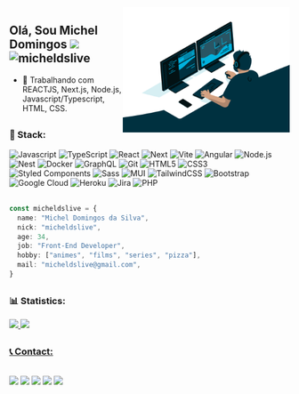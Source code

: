 <img src="code.gif" min-width="300px" max-width="300px" width="300px" align="right" alt="Front-End">

 ## Olá, Sou Michel Domingos <img src="https://media.giphy.com/media/hvRJCLFzcasrR4ia7z/giphy.gif" width="25px"> <img src="https://komarev.com/ghpvc/?username=micheldslive" alt="micheldslive" />

- 🌱 Trabalhando com REACTJS, Next.js, Node.js, Javascript/Typescript, HTML, CSS.

##
### 🚀 Stack:

![Javascript](https://img.shields.io/badge/JavaScript-black?style=for-the-badge&logo=javascript&logoColor=F7DF1E)
![TypeScript](https://img.shields.io/badge/TypeScript-black?style=for-the-badge&logo=typescript&logoColor=007ACC)
![React](https://img.shields.io/badge/ReactJS-black?style=for-the-badge&logo=react&logoColor=61DBFB)
![Next](https://img.shields.io/badge/Next-black?style=for-the-badge&logo=next.js)
![Vite](https://img.shields.io/badge/vite-black.svg?style=for-the-badge&logo=vite)
![Angular](https://img.shields.io/badge/angular-black.svg?style=for-the-badge&logo=angular&logoColor=DD0031)
![Node.js](https://img.shields.io/badge/Node.js-black?style=for-the-badge&logo=nodedotjs&logoColor=339933)
![Nest](https://img.shields.io/badge/Nest-black?style=for-the-badge&logo=nestjs&logoColor=EA2845)
![Docker](https://img.shields.io/badge/Docker-black?style=for-the-badge&logo=docker&logoColor=2496ED)
![GraphQL](https://img.shields.io/badge/GraphQL-black?style=for-the-badge&logo=GraphQL&logoColor=2496ED)
![Git](https://img.shields.io/badge/git-black.svg?style=for-the-badge&logo=git&logoColor=F05033)
![HTML5](https://img.shields.io/badge/html5-black.svg?style=for-the-badge&logo=html5&logoColor=E34F26)
![CSS3](https://img.shields.io/badge/css3-black.svg?style=for-the-badge&logo=css3&logoColor=1572B6)
![Styled Components](https://img.shields.io/badge/styled--components-black?style=for-the-badge&logo=styled-components&logoColor=DB7093)
![Sass](https://img.shields.io/badge/Sass-black?style=for-the-badge&logo=sass&logoColor=cc6699)
![MUI](https://img.shields.io/badge/MUI-black.svg?style=for-the-badge&logo=mui&logoColor=0081CB)
![TailwindCSS](https://img.shields.io/badge/Tailwind%20CSS-black?style=for-the-badge&logo=tailwind-css)
![Bootstrap](https://img.shields.io/badge/bootstrap-black.svg?style=for-the-badge&logo=bootstrap&logoColor=865dc4)
![Google Cloud](https://img.shields.io/badge/GoogleCloud-black.svg?style=for-the-badge&logo=google-cloud&logoColor=4285F4)
![Heroku](https://img.shields.io/badge/heroku-black.svg?style=for-the-badge&logo=heroku&logoColor=430098)
![Jira](https://img.shields.io/badge/jira-black.svg?style=for-the-badge&logo=jira&logoColor=0A0FFF)
![PHP](https://img.shields.io/badge/PHP-black?style=for-the-badge&logo=php&logoColor=5E7DB0)

##
```ts
const micheldslive = {
  name: "Michel Domingos da Silva",
  nick: "micheldslive",
  age: 34,
  job: "Front-End Developer",
  hobby: ["animes", "films", "series", "pizza"],
  mail: "micheldslive@gmail.com",
}
```

##
### 📊 Statistics:
  
<div>
  <a href="https://github.com/micheldslive">
  <img height="150em" src="https://github-readme-stats.vercel.app/api?username=micheldslive&show_icons=true&theme=dracula&include_all_commits=true&count_private=true"/>
  <img height="150em" src="https://github-readme-stats.vercel.app/api/top-langs/?username=micheldslive&layout=compact&langs_count=16&theme=dracula"/>
</div>
 
 ##
 ### 📞 Contact:

<div style="display: inline_block"><br> 
  <a href="https://mi-code.dev/" target="_blank">
  <img src="https://img.shields.io/badge/-Portfolio-black?style=for-the-badge&logo=appveyor&logoColor=00FFFF&link=https://www.linkedin.com/in/micheldslive"/></a> 
  <a href="https://www.linkedin.com/in/micheldslive" alt="Linkedin">
  <img src="https://img.shields.io/badge/-Linkedin-black?style=for-the-badge&logo=Linkedin&logoColor=0A66C2&link=https://www.linkedin.com/in/micheldslive"/></a> 
  <a href="https://www.instagram.com/micheldslive/" alt="Instagram">
  <img src="https://img.shields.io/badge/-Instagram-black?style=for-the-badge&logo=Instagram&logoColor=ED4956&link=https://www.instagram.com/micheldslive"/></a>
  <a href = "mailto:micheldslive@gmail.com"><img src="https://img.shields.io/badge/-Gmail-black?style=for-the-badge&logo=gmail&logoColor=EA4335" target="_blank"></a>
  <a href="https://api.whatsapp.com/send?phone=+5581995593520" target="_blank"><img src="https://img.shields.io/badge/WhatsApp-black?style=for-the-badge&logo=whatsapp&logoColor=25D366"></a>
</div>
